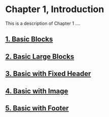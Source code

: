 # Chapter 1, Introduction <!-- {docsify-ignore-all} --> 

This is a description of Chapter 1 ....

## [1. Basic Blocks            ](FRApps/Basic-Training/Chapter1/1c1_Basic-Blocks.md) 
## [2. Basic Large Blocks      ](FRApps/Basic-Training/Chapter1/2c1_Basic-Large-Blocks.md) 
## [3. Basic with Fixed Header ](FRApps/Basic-Training/Chapter1/3c1_Basic-with-Fixed-Header.md) 
## [4. Basic with Image        ](FRApps/Basic-Training/Chapter1/4c1_Basic-with-Image.md) 
## [5. Basic with Footer       ](FRApps/Basic-Training/Chapter1/5c1_Basic-with-Footer.md) 


